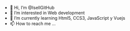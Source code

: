 - 👋 Hi, I’m @IsellGitHub
- 👀 I’m interested in Web development
- 🌱 I’m currently learning Html5, CCS3, JavaScript y Vuejs
- 📫 How to reach me ...

<!---
IsellGitHub/IsellGitHub is a ✨ special ✨ repository because its `README.md` (this file) appears on your GitHub profile.
You can click the Preview link to take a look at your changes.
--->
